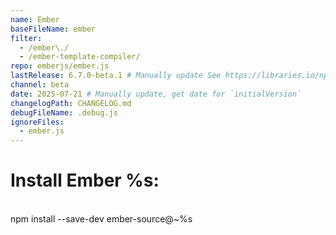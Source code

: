 ```yaml
---
name: Ember
baseFileName: ember
filter:
  - /ember\./
  - /ember-template-compiler/
repo: emberjs/ember.js
lastRelease: 6.7.0-beta.1 # Manually update See https://libraries.io/npm/ember-source throughout
channel: beta
date: 2025-07-21 # Manually update, get date for `initialVersion`
changelogPath: CHANGELOG.md
debugFileName: .debug.js
ignoreFiles:
  - ember.js
---
```


# Install Ember %s:

<br>
npm install --save-dev ember-source@~%s
